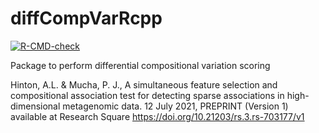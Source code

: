# diffCompVarRcpp

<!-- badges: start -->
[![R-CMD-check](https://github.com/andrew84830813/diffCompVarRcpp/workflows/R-CMD-check/badge.svg)](https://github.com/andrew84830813/diffCompVarRcpp/actions)
<!-- badges: end -->



Package to perform differential compositional variation scoring


Hinton, A.L.  & Mucha, P. J., A simultaneous feature selection and compositional association test for detecting sparse associations in high-dimensional metagenomic data. 12 July 2021,
PREPRINT (Version 1) available at Research Square  https://doi.org/10.21203/rs.3.rs-703177/v1
